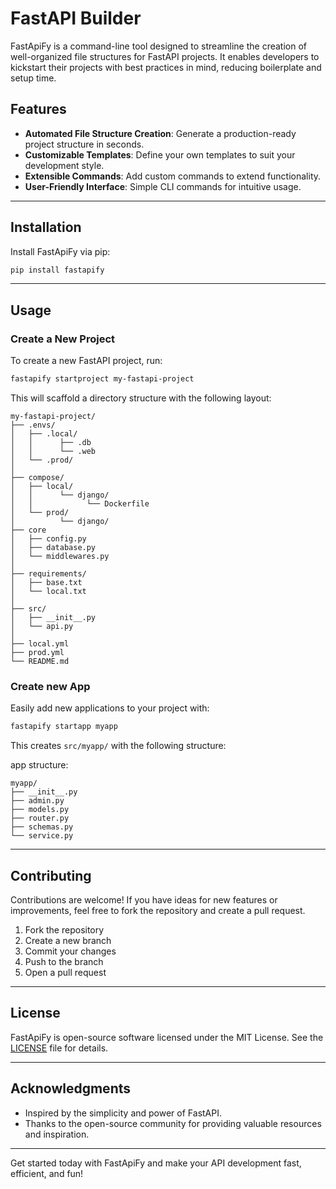 # FastAPI Builder

FastApiFy is a command-line tool designed to streamline the creation of well-organized file structures for FastAPI
projects. It enables developers to kickstart their projects with best practices in mind, reducing boilerplate and setup
time.

## Features

- **Automated File Structure Creation**: Generate a production-ready project structure in seconds.
- **Customizable Templates**: Define your own templates to suit your development style.
- **Extensible Commands**: Add custom commands to extend functionality.
- **User-Friendly Interface**: Simple CLI commands for intuitive usage.

---

## Installation

Install FastApiFy via pip:

```bash
pip install fastapify
```

---

## Usage

### Create a New Project

To create a new FastAPI project, run:

```bash
fastapify startproject my-fastapi-project
```

This will scaffold a directory structure with the following layout:

```
my-fastapi-project/
├── .envs/
│   ├── .local/
│   │      ├── .db
│   │      └── .web
│   └── .prod/
│   
├── compose/
│   ├── local/
│   │      └── django/
│   │            └── Dockerfile
│   └── prod/
│          └── django/ 
├── core
│   ├── config.py
│   ├── database.py
│   └── middlewares.py
│  
├── requirements/
│   ├── base.txt
│   └── local.txt
│  
├── src/
│   ├── __init__.py
│   └── api.py
│
├── local.yml
├── prod.yml
└── README.md
```

### Create new App

Easily add new applications to your project with:

```bash
fastapify startapp myapp
```

This creates `src/myapp/` with the following structure:

app structure:

```
myapp/
├── __init__.py
├── admin.py
├── models.py
├── router.py
├── schemas.py
└── service.py
```

---

## Contributing

Contributions are welcome! If you have ideas for new features or improvements, feel free to fork the repository and
create a pull request.

1. Fork the repository
2. Create a new branch
3. Commit your changes
4. Push to the branch
5. Open a pull request

---

## License

FastApiFy is open-source software licensed under the MIT License. See the [LICENSE](LICENSE) file for details.

---

## Acknowledgments

- Inspired by the simplicity and power of FastAPI.
- Thanks to the open-source community for providing valuable resources and inspiration.

---

Get started today with FastApiFy and make your API development fast, efficient, and fun!

